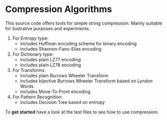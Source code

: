# Compression Algorithms

This source code offers tools for simple string compression.
Mainly suitable for ilustrative purposes and experiments.

1) For Entropy type:
    - includes Huffman encoding scheme for binary encoding
    - includes Shannon-Fano-Elias encoding
2) For Dictionary type:
    - includes plain LZ77 encoding
    - includes plain LZ78 encoding
3) For Transforms:
    - includes plain Burrows Wheeler Transform
    - includes bijective Burrows Wheeler Transform based on Lyndon Words
    - includes Move-To-Front encoding
4) For Pattern Recognition:
    - includes Decision Tree based on entropy

To **get started** have a look at the test files to see how to use compression.
